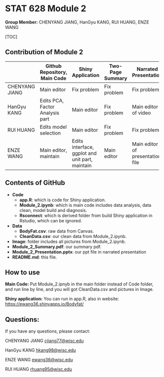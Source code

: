 # STAT 628 Module 2

**Group Member:** CHENYANG JIANG, HanGyu KANG, RUI HUANG, ENZE WANG

[TOC]

## Contribution of Module 2

|                | Github Repository, Main Code    | Shiny Application                               | Two-Page Summary | Narrated Presentation            |
| -------------- | ------------------------------- | ----------------------------------------------- | ---------------- | -------------------------------- |
| CHENYANG JIANG | Main editor                     | Fix problem                                     | Fix problem      | Fix problem                      |
| HanGyu KANG    | Edits PCA, Factor Analysis part | Main editor                                     | Fix problem      | Main editor of video             |
| RUI HUANG      | Edits model selection           | Main editor                                     | Fix problem      | Fix problem                      |
| ENZE WANG      | Main editor, maintain           | Edits interface, ggplot and unit part, maintain | Main editor      | Main editor of presentation file |

## Contents of GitHub

* **Code**
  * **app.R**: which is code for Shiny application.
  * **Module_2.ipynb**: which is main code includes data analysis, data clean, model build and diagnosis.
  * **Rsconnect**: which is derived folder from build Shiny application in Rstudio, which can be ignored.
* **Data**
  * **BodyFat.csv**: raw data from Canvas.
  * **CleanData.csv**: our clean data from Module_2.ipynb.
* **Image**: folder includes all pictures from Module_2.ipynb.
* **Module_2_Summary.pdf**: our summary pdf. 
* **Module_2_Presentation.pptx**: our ppt file in narrated presentation
* **README.md**: this file. 

## How to use

**Main Code:** Put Module_2.ipnyb in the main folder instead of Code folder, and run line by line, and you will got CleanData.csv and pictures in Image. 

**Shiny application:** You can run in app.R, also in website: https://ewang36.shinyapps.io/Bodyfat/

## Questions:

If you have any questions, please contact:

CHENYANG JIANG cjiang77@wisc.edu

HanGyu KANG hkang98@wisc.edu

ENZE WANG ewang36@wisc.edu

RUI HUANG rhuang95@wisc.edu

